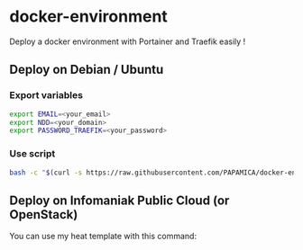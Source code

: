 # docker-environment
Deploy a docker environment with Portainer and Traefik easily !

## Deploy on Debian / Ubuntu
### Export variables
```bash
export EMAIL=<your_email>
export NDD=<your_domain>
export PASSWORD_TRAEFIK=<your_password>
```

### Use script
```bash
bash -c "$(curl -s https://raw.githubusercontent.com/PAPAMICA/docker-environment/main/install-docker-environment.sh)"
```

## Deploy on Infomaniak Public Cloud (or OpenStack)
You can use my heat template with this command:
